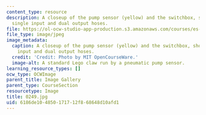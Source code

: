 ```yaml
---
content_type: resource
description: A closeup of the pump sensor (yellow) and the switchbox, showing the
  single input and dual output hoses.
file: https://ol-ocw-studio-app-production.s3.amazonaws.com/courses/es-293-lego-robotics-spring-2007/6186de104850171712f868648d10afd1_0250.jpg
file_type: image/jpeg
image_metadata:
  caption: A closeup of the pump sensor (yellow) and the switchbox, showing the single
    input and dual output hoses.
  credit: 'Credit: Photo by MIT OpenCourseWare.'
  image-alt: A standard Lego claw run by a pneumatic pump sensor.
learning_resource_types: []
ocw_type: OCWImage
parent_title: Image Gallery
parent_type: CourseSection
resourcetype: Image
title: 0249.jpg
uid: 6186de10-4850-1717-12f8-68648d10afd1
---
```

